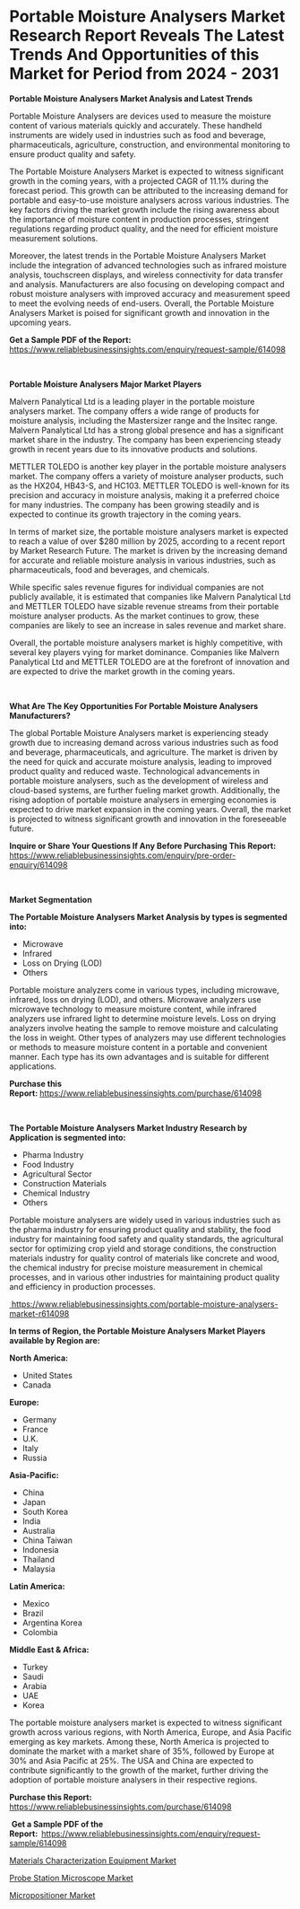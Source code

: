 <p><h1>Portable Moisture Analysers Market Research Report Reveals The Latest Trends And Opportunities of this Market for Period from 2024 - 2031</h1></p><p><strong>Portable Moisture Analysers Market Analysis and Latest Trends</strong></p>
<p><p>Portable Moisture Analysers are devices used to measure the moisture content of various materials quickly and accurately. These handheld instruments are widely used in industries such as food and beverage, pharmaceuticals, agriculture, construction, and environmental monitoring to ensure product quality and safety.</p><p>The Portable Moisture Analysers Market is expected to witness significant growth in the coming years, with a projected CAGR of 11.1% during the forecast period. This growth can be attributed to the increasing demand for portable and easy-to-use moisture analysers across various industries. The key factors driving the market growth include the rising awareness about the importance of moisture content in production processes, stringent regulations regarding product quality, and the need for efficient moisture measurement solutions.</p><p>Moreover, the latest trends in the Portable Moisture Analysers Market include the integration of advanced technologies such as infrared moisture analysis, touchscreen displays, and wireless connectivity for data transfer and analysis. Manufacturers are also focusing on developing compact and robust moisture analysers with improved accuracy and measurement speed to meet the evolving needs of end-users. Overall, the Portable Moisture Analysers Market is poised for significant growth and innovation in the upcoming years.</p></p>
<p><strong>Get a Sample PDF of the Report:&nbsp;</strong> <a href="https://www.reliablebusinessinsights.com/enquiry/request-sample/614098">https://www.reliablebusinessinsights.com/enquiry/request-sample/614098</a></p>
<p>&nbsp;</p>
<p><strong>Portable Moisture Analysers Major Market Players</strong></p>
<p><p>Malvern Panalytical Ltd is a leading player in the portable moisture analysers market. The company offers a wide range of products for moisture analysis, including the Mastersizer range and the Insitec range. Malvern Panalytical Ltd has a strong global presence and has a significant market share in the industry. The company has been experiencing steady growth in recent years due to its innovative products and solutions.</p><p>METTLER TOLEDO is another key player in the portable moisture analysers market. The company offers a variety of moisture analyser products, such as the HX204, HB43-S, and HC103. METTLER TOLEDO is well-known for its precision and accuracy in moisture analysis, making it a preferred choice for many industries. The company has been growing steadily and is expected to continue its growth trajectory in the coming years.</p><p>In terms of market size, the portable moisture analysers market is expected to reach a value of over $280 million by 2025, according to a recent report by Market Research Future. The market is driven by the increasing demand for accurate and reliable moisture analysis in various industries, such as pharmaceuticals, food and beverages, and chemicals.</p><p>While specific sales revenue figures for individual companies are not publicly available, it is estimated that companies like Malvern Panalytical Ltd and METTLER TOLEDO have sizable revenue streams from their portable moisture analyser products. As the market continues to grow, these companies are likely to see an increase in sales revenue and market share.</p><p>Overall, the portable moisture analysers market is highly competitive, with several key players vying for market dominance. Companies like Malvern Panalytical Ltd and METTLER TOLEDO are at the forefront of innovation and are expected to drive the market growth in the coming years.</p></p>
<p>&nbsp;</p>
<p><strong>What Are The Key Opportunities For Portable Moisture Analysers Manufacturers?</strong></p>
<p><p>The global Portable Moisture Analysers market is experiencing steady growth due to increasing demand across various industries such as food and beverage, pharmaceuticals, and agriculture. The market is driven by the need for quick and accurate moisture analysis, leading to improved product quality and reduced waste. Technological advancements in portable moisture analysers, such as the development of wireless and cloud-based systems, are further fueling market growth. Additionally, the rising adoption of portable moisture analysers in emerging economies is expected to drive market expansion in the coming years. Overall, the market is projected to witness significant growth and innovation in the foreseeable future.</p></p>
<p><strong>Inquire or Share Your Questions If Any Before Purchasing This Report:</strong> <a href="https://www.reliablebusinessinsights.com/enquiry/pre-order-enquiry/614098">https://www.reliablebusinessinsights.com/enquiry/pre-order-enquiry/614098</a></p>
<p>&nbsp;</p>
<p><strong>Market Segmentation</strong></p>
<p><strong>The Portable Moisture Analysers Market Analysis by types is segmented into:</strong></p>
<p><ul><li>Microwave</li><li>Infrared</li><li>Loss on Drying (LOD)</li><li>Others</li></ul></p>
<p><p>Portable moisture analyzers come in various types, including microwave, infrared, loss on drying (LOD), and others. Microwave analyzers use microwave technology to measure moisture content, while infrared analyzers use infrared light to determine moisture levels. Loss on drying analyzers involve heating the sample to remove moisture and calculating the loss in weight. Other types of analyzers may use different technologies or methods to measure moisture content in a portable and convenient manner. Each type has its own advantages and is suitable for different applications.</p></p>
<p><strong>Purchase this Report:&nbsp;</strong><a href="https://www.reliablebusinessinsights.com/purchase/614098">https://www.reliablebusinessinsights.com/purchase/614098</a></p>
<p>&nbsp;</p>
<p><strong>The Portable Moisture Analysers Market Industry Research by Application is segmented into:</strong></p>
<p><ul><li>Pharma Industry</li><li>Food Industry</li><li>Agricultural Sector</li><li>Construction Materials</li><li>Chemical Industry</li><li>Others</li></ul></p>
<p><p>Portable moisture analysers are widely used in various industries such as the pharma industry for ensuring product quality and stability, the food industry for maintaining food safety and quality standards, the agricultural sector for optimizing crop yield and storage conditions, the construction materials industry for quality control of materials like concrete and wood, the chemical industry for precise moisture measurement in chemical processes, and in various other industries for maintaining product quality and efficiency in production processes.</p></p>
<p><a href="https://www.reliablebusinessinsights.com/portable-moisture-analysers-market-r614098">&nbsp;https://www.reliablebusinessinsights.com/portable-moisture-analysers-market-r614098</a></p>
<p><strong>In terms of Region, the Portable Moisture Analysers Market Players available by Region are:</strong></p>
<p>
    <p> <strong> North America: </strong>
        <ul>
            <li>United States</li>
            <li>Canada</li>
        </ul>
        </p> 
    <p> <strong> Europe: </strong>
        <ul>
            <li>Germany</li>
            <li>France</li>
            <li>U.K.</li>
            <li>Italy</li>
            <li>Russia</li>
        </ul>
        </p> 
    <p> <strong> Asia-Pacific: </strong>
        <ul>
            <li>China</li>
            <li>Japan</li>
            <li>South Korea</li>
            <li>India</li>
            <li>Australia</li>
            <li>China Taiwan</li>
            <li>Indonesia</li>
            <li>Thailand</li>
            <li>Malaysia</li>
        </ul>
        </p> 
    <p> <strong> Latin America: </strong>
        <ul>
            <li>Mexico</li>
            <li>Brazil</li>
            <li>Argentina Korea</li>
            <li>Colombia</li>
        </ul>
        </p> 
    <p> <strong> Middle East & Africa: </strong>
        <ul>
            <li>Turkey</li>
            <li>Saudi</li>
            <li>Arabia</li>
            <li>UAE</li>
            <li>Korea</li>
        </ul>
    </p>
    </p>
<p><p>The portable moisture analysers market is expected to witness significant growth across various regions, with North America, Europe, and Asia Pacific emerging as key markets. Among these, North America is projected to dominate the market with a market share of 35%, followed by Europe at 30% and Asia Pacific at 25%. The USA and China are expected to contribute significantly to the growth of the market, further driving the adoption of portable moisture analysers in their respective regions.</p></p>
<p><strong>Purchase this Report: </strong><a href="https://www.reliablebusinessinsights.com/purchase/614098">https://www.reliablebusinessinsights.com/purchase/614098</a></p>
<p>&nbsp;<strong>Get a Sample PDF of the Report:&nbsp;&nbsp;</strong><a href="https://www.reliablebusinessinsights.com/enquiry/request-sample/614098">https://www.reliablebusinessinsights.com/enquiry/request-sample/614098</a></p>
<p><strong></strong></p>
<p><p><a href="https://github.com/santosh758595/Market-Research-Report-List-5/blob/main/materials-characterization-equipment-market.md">Materials Characterization Equipment Market</a></p><p><a href="https://github.com/Bryanturray6576/Market-Research-Report-List-1/blob/main/probe-station-microscope-market.md">Probe Station Microscope Market</a></p><p><a href="https://github.com/xvyfpyhu18/Market-Research-Report-List-1/blob/main/micropositioner-market.md">Micropositioner Market</a></p></p>